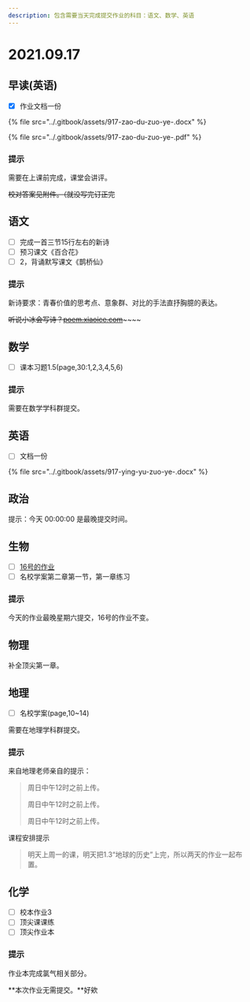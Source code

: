 ```yaml
---
description: 包含需要当天完成提交作业的科目：语文、数学、英语
---
```


# 2021.09.17

## 早读\(英语\)

* [x] 作业文档一份

{% file src="../.gitbook/assets/917-zao-du-zuo-ye-.docx" %}

{% file src="../.gitbook/assets/917-zao-du-zuo-ye-.pdf" %}

### 提示

需要在上课前完成，课堂会讲评。

~~校对答案见附件。（就没写完订正完~~

## 语文

* [ ] 完成一首三节15行左右的新诗
* [ ] 预习课文《百合花》
* [ ] 2，背诵默写课文《鹊桥仙》

### 提示

新诗要求：青春价值的思考点、意象群、对比的手法直抒胸臆的表达。

~~听说小冰会写诗？~~[~~poem.xiaoice.com~~](https://poem.xiaoice.com)~~~~

## 数学

* [ ] 课本习题1.5\(page,30:1,2,3,4,5,6\)

### 提示

需要在数学学科群提交。

## 英语

* [ ] 文档一份

{% file src="../.gitbook/assets/917-ying-yu-zuo-ye-.docx" %}

## 政治

提示：今天 00:00:00 是最晚提交时间。

## 生物

* [ ] [16号的作业](https://yuioto.gitbook.io/homework/zuo-ye-dan/2021.09.16#sheng-wu)
* [ ] 名校学案第二章第一节，第一章练习

### 提示

今天的作业最晚星期六提交，16号的作业不变。

## 物理

补全顶尖第一章。

## 地理

* [ ] 名校学案\(page,10~14\)

需要在地理学科群提交。

### 提示

来自地理老师亲自的提示：

> 周日中午12时之前上传。 
>
> 周日中午12时之前上传。 
>
> 周日中午12时之前上传。

课程安排提示

> 明天上周一的课，明天把1.3“地球的历史”上完，所以两天的作业一起布置。

## 化学

* [ ] 校本作业3
* [ ] 顶尖课课练
* [ ] 顶尖作业本

### 提示

作业本完成氯气相关部分。

**本次作业无需提交。**好欸

